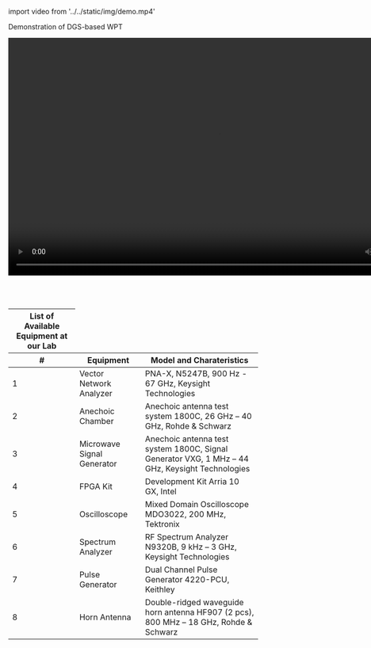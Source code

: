 import video from '../../static/img/demo.mp4'

<p style={{textAlign: "center", fontSize: 30}}>Demonstration of DGS-based WPT</p>

<video width="848" height="480" controls>  
    <source src={video} type="video/mp4" />
    Your browser does not support the video tag.
</video>
<br />
<br />
<br />
<br />

<table>
  <thead>
  <tr>
    <th colSpan={3}>List of Available Equipment at our Lab</th>
  </tr>
  </thead>
  <thead>
  <tr>
    <th>#</th>
    <th>Equipment</th>
    <th>Model and Charateristics</th>
  </tr>
  </thead>
  <tbody>
    <tr>
        <td>1</td>
        <td>Vector Network Analyzer</td>
        <td>PNA-X, N5247B, 900 Hz - 67 GHz, Keysight Technologies</td>
    </tr>
    <tr>
        <td>2</td>
        <td>Anechoic Chamber</td>
        <td>Anechoic antenna test system 1800C, 26 GHz – 40 GHz, Rohde & Schwarz</td>
    </tr>
    <tr>
        <td>3</td>
        <td>Microwave Signal Generator</td>
        <td>Anechoic antenna test system 1800C, Signal Generator VXG, 1 MHz – 44 GHz, Keysight Technologies</td>
    </tr>
    <tr>
        <td>4</td>
        <td>FPGA Kit</td>
        <td>Development Kit Arria 10 GX, Intel</td>
    </tr>
    <tr>
        <td>5</td>
        <td>Oscilloscope</td>
        <td>Mixed Domain Oscilloscope MDO3022, 200 MHz, Tektronix</td>
    </tr>
    <tr>
        <td>6</td>
        <td>Spectrum Analyzer</td>
        <td>RF Spectrum Analyzer N9320B, 9 kHz – 3 GHz, Keysight Technologies</td>
    </tr>
    <tr>
        <td>7</td>
        <td>Pulse Generator</td>
        <td>Dual Channel Pulse Generator 4220-PCU, Keithley</td>
    </tr>
    <tr>
        <td>8</td>
        <td>Horn Antenna</td>
        <td>Double-ridged waveguide horn antenna HF907 (2 pcs), 800 MHz – 18 GHz, Rohde & Schwarz</td>
    </tr>
  </tbody>
</table>
